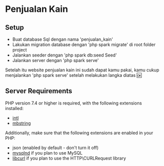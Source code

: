 # Penjualan Kain

## Setup

- Buat database Sql dengan nama 'penjualan_kain'
- Lakukan migration database dengan 'php spark migrate' di root folder project
- Jalankan seeder dengan 'php spark db:seed Seed'
- Jalankan server dengan 'php spark serve'

Setelah itu website penjualan kain ini sudah dapat kamu pakai, kamu cukup menjalankan 'php spark serve' setelah melakukan langka diatas 🆗

## Server Requirements

PHP version 7.4 or higher is required, with the following extensions installed:

- [intl](http://php.net/manual/en/intl.requirements.php)
- [mbstring](http://php.net/manual/en/mbstring.installation.php)

Additionally, make sure that the following extensions are enabled in your PHP:

- json (enabled by default - don't turn it off)
- [mysqlnd](http://php.net/manual/en/mysqlnd.install.php) if you plan to use MySQL
- [libcurl](http://php.net/manual/en/curl.requirements.php) if you plan to use the HTTP\CURLRequest library
